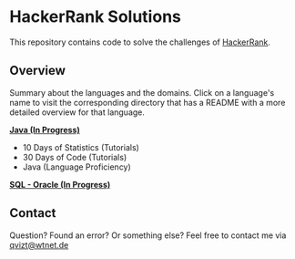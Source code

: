 # HackerRank Solutions
This repository contains code to solve the challenges of [HackerRank](https://www.hackerrank.com/).

## Overview
Summary about the languages and the domains. Click on a language's name to visit the corresponding
directory that has a README with a more detailed overview for that language.

[**Java (In Progress)**](/Java)
* 10 Days of Statistics (Tutorials)
* 30 Days of Code (Tutorials)
* Java (Language Proficiency)

[**SQL - Oracle (In Progress)**](/SQL)

## Contact
Question? Found an error? Or something else? Feel free to contact me via qvizt@wtnet.de